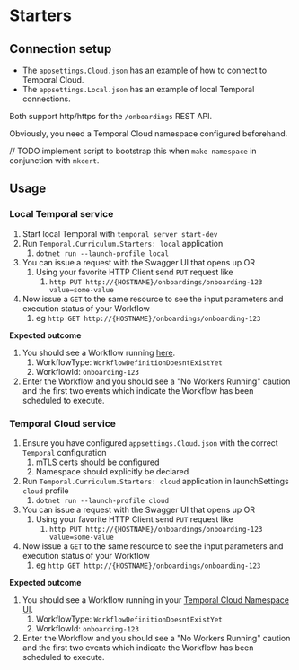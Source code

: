 # Starters

## Connection setup

- The `appsettings.Cloud.json` has an example of how to connect to Temporal Cloud.
- The `appsettings.Local.json` has an example of local Temporal connections.

Both support http/https for the `/onboardings` REST API.

Obviously, you need a Temporal Cloud namespace configured beforehand. 

// TODO implement script to bootstrap this when `make namespace` in conjunction with `mkcert`.

## Usage

### Local Temporal service

1. Start local Temporal with `temporal server start-dev`
2. Run `Temporal.Curriculum.Starters: local` application
   1. `dotnet run --launch-profile local`
3. You can issue a request with the Swagger UI that opens up OR
   1. Using your favorite HTTP Client send `PUT` request like
      1. `http PUT http://{HOSTNAME}/onboardings/onboarding-123 value=some-value`
4. Now issue a `GET` to the same resource to see the input parameters and execution status of your Workflow
   1. eg `http GET http://{HOSTNAME}/onboardings/onboarding-123`

**Expected outcome**

1. You should see a Workflow running  [here](http://localhost:8233/namespaces/default/workflows).
   1. WorkflowType: `WorkflowDefinitionDoesntExistYet`
   2. WorkflowId: `onboarding-123`
2. Enter the Workflow and you should see a "No Workers Running" caution and the first two events which indicate the Workflow has been scheduled to execute.

### Temporal Cloud service

1. Ensure you have configured `appsettings.Cloud.json` with the correct `Temporal` configuration
   1. mTLS certs should be configured
   2. Namespace should explicitly be declared
2. Run `Temporal.Curriculum.Starters: cloud` application in launchSettings `cloud` profile
   1. `dotnet run --launch-profile cloud`
3. You can issue a request with the Swagger UI that opens up OR
   1. Using your favorite HTTP Client send `PUT` request like
      1. `http PUT http://{HOSTNAME}/onboardings/onboarding-123 value=some-value`
4. Now issue a `GET` to the same resource to see the input parameters and execution status of your Workflow
   1. eg `http GET http://{HOSTNAME}/onboardings/onboarding-123`

**Expected outcome**

1. You should see a Workflow running in your [Temporal Cloud Namespace UI](https://cloud.temporal.io).
   1. WorkflowType: `WorkflowDefinitionDoesntExistYet`
   2. WorkflowId: `onboarding-123`
2. Enter the Workflow and you should see a "No Workers Running" caution and the first two events which indicate the Workflow has been scheduled to execute.
